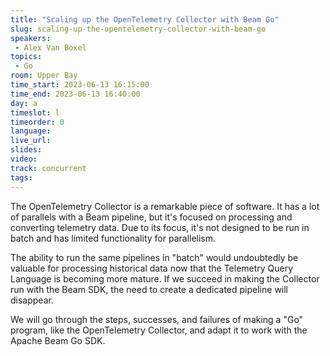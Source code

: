 ```yaml
---
title: "Scaling up the OpenTelemetry Collector with Beam Go"
slug: scaling-up-the-opentelemetry-collector-with-beam-go
speakers:
 - Alex Van Boxel
topics:
 - Go
room: Upper Bay
time_start: 2023-06-13 16:15:00
time_end: 2023-06-13 16:40:00
day: a
timeslot: l
timeorder: 0
language: 
live_url: 
slides: 
video: 
track: concurrent
tags:
---
```


The OpenTelemetry Collector is a remarkable piece of software. It has a lot of parallels with a Beam pipeline, but it's focused on processing and converting telemetry data. Due to its focus, it's not designed to be run in batch and has limited functionality for parallelism.
 
 
 
 The ability to run the same pipelines in "batch" would undoubtedly be valuable for processing historical data now that the Telemetry Query Language is becoming more mature. If we succeed in making the Collector run with the Beam SDK, the need to create a dedicated pipeline will disappear.
 
 
 
 We will go through the steps, successes, and failures of making a "Go" program, like the OpenTelemetry Collector, and adapt it to work with the Apache Beam Go SDK.